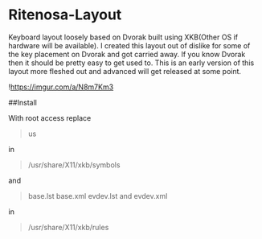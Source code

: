 # Ritenosa-Layout
Keyboard layout loosely based on Dvorak built using XKB(Other OS if hardware will be available).
I created this layout out of dislike for some of the key placement on Dvorak and got carried away.
If you know Dvorak then it should be pretty easy to get used to.
This is an early version of this layout more fleshed out and advanced will get released at some point.

!https://imgur.com/a/N8m7Km3

##Install


With root access replace
>us

in
>/usr/share/X11/xkb/symbols

and
>base.lst base.xml evdev.lst and evdev.xml

in
>/usr/share/X11/xkb/rules

